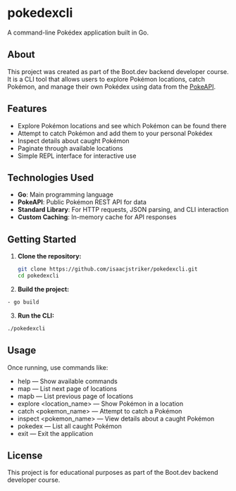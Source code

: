 # pokedexcli

A command-line Pokédex application built in Go.

## About

This project was created as part of the Boot.dev backend developer course. It is a CLI tool that allows users to explore Pokémon locations, catch Pokémon, and manage their own Pokédex using data from the [PokeAPI](https://pokeapi.co/).

## Features

- Explore Pokémon locations and see which Pokémon can be found there
- Attempt to catch Pokémon and add them to your personal Pokédex
- Inspect details about caught Pokémon
- Paginate through available locations
- Simple REPL interface for interactive use

## Technologies Used

- **Go**: Main programming language
- **PokeAPI**: Public Pokémon REST API for data
- **Standard Library**: For HTTP requests, JSON parsing, and CLI interaction
- **Custom Caching**: In-memory cache for API responses

## Getting Started

1. **Clone the repository:**
   ```sh
   git clone https://github.com/isaacjstriker/pokedexcli.git
   cd pokedexcli
    ```

2. **Build the project:**
```sh
- go build
```

3. **Run the CLI:**
```sh
./pokedexcli
```

## Usage

Once running, use commands like:

- help — Show available commands
- map — List next page of locations
- mapb — List previous page of locations
- explore <location_name> — Show Pokémon in a location
- catch <pokemon_name> — Attempt to catch a Pokémon
- inspect <pokemon_name> — View details about a caught Pokémon
- pokedex — List all caught Pokémon
- exit — Exit the application

## License

This project is for educational purposes as part of the Boot.dev backend developer course.